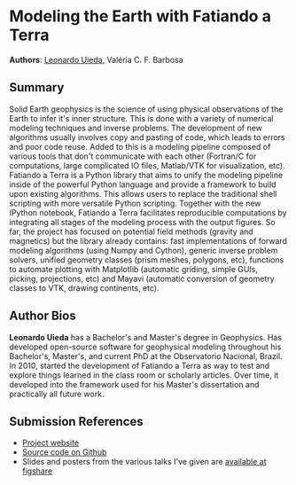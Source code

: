 # Modeling the Earth with Fatiando a Terra

**Authors**:
[Leonardo Uieda](http://fatiando.org/people/uieda),
Valéria C. F. Barbosa

## Summary

Solid Earth geophysics
is the science of
using physical observations of the Earth
to infer it's inner structure.
This is done
with a variety of
numerical modeling techniques
and inverse problems.
The development of new algorithms
usually involves
copy and pasting of code,
which leads to errors
and poor code reuse.
Added to this is
a modeling pipeline
composed of various tools
that don't communicate with each other
(Fortran/C for computations,
large complicated IO files,
Matlab/VTK for visualization, etc).
Fatiando a Terra is
a Python library that
aims to unify the modeling pipeline
inside of the powerful Python language
and provide a framework
to build upon
existing algorithms.
This allows users to replace
the traditional shell scripting
with more versatile Python scripting.
Together with
the new IPython notebook,
Fatiando a Terra facilitates
reproducible computations
by integrating all stages
of the modeling process
with the output figures.
So far,
the project has focused
on potential field methods
(gravity and magnetics)
but the library already contains:
fast implementations
of forward modeling algorithms
(using Numpy and Cython),
generic inverse problem solvers,
unified geometry classes
(prism meshes, polygons, etc),
functions to automate
plotting with Matplotlib
(automatic griding,
simple GUIs,
picking,
projections, etc)
and Mayavi
(automatic conversion of geometry classes to VTK,
drawing continents,
etc).


## Author Bios

**Leonardo Uieda** has a Bachelor's and Master's degree in Geophysics. Has
developed open-source software for geophysical modeling throughout his
Bachelor's, Master's, and current PhD at the Observatorio Nacional, Brazil.
In 2010, started the development of Fatiando a Terra as way to test and explore
things learned in the class room or scholarly articles. Over time, it developed
into the framework used for his Master's dissertation and practically all
future work.

## Submission References

* [Project website](http://fatiando.org)
* [Source code on Github](https://github.com/leouieda/fatiando)
* Slides and posters from the various talks I've given are
  [available at figshare](http://figshare.com/authors/Leonardo_Uieda/97471)

